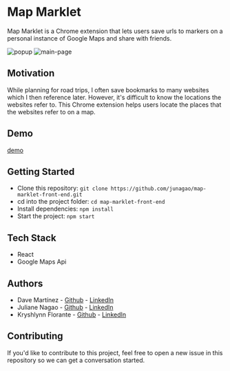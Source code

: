 # Map Marklet

Map Marklet is a Chrome extension that lets users save urls to markers on a personal instance of Google Maps and share with friends.

![popup](https://i.imgur.com/CsmatPR.png "Popup")
![main-page](https://i.imgur.com/i89X4P4.png "Main")

## Motivation

While planning for road trips, I often save bookmarks to many websites which I then reference later. However, it's difficult to know the locations the websites refer to. This Chrome extension helps users locate the places that the websites refer to on a map.

## Demo
[demo](https://www.youtube.com/watch?v=Huez-gjI3Pg&feature=youtu.be)

## Getting Started
- Clone this repository: `git clone https://github.com/junagao/map-marklet-front-end.git`
- cd into the project folder: `cd map-marklet-front-end`
- Install dependencies: `npm install`
- Start the project: `npm start`

## Tech Stack
- React
- Google Maps Api

## Authors

* Dave Martínez - [Github](https://github.com/dkm-coder) - [LinkedIn](https://www.linkedin.com/in/dmartinezanim/)
* Juliane Nagao - [Github](https://github.com/junagao) - [LinkedIn](https://www.linkedin.com/in/junagao/)
* Kryshlynn Florante - [Github](https://github.com/mhalomy) - [LinkedIn](https://www.linkedin.com/in/kryshlynn-florante/)

## Contributing
If you'd like to contribute to this project, feel free to open a new issue in this repository so we can get a conversation started.
